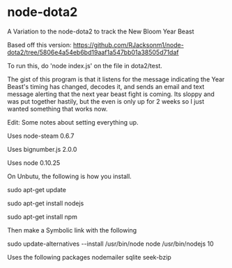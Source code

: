 # node-dota2
A Variation to the node-dota2 to track the New Bloom Year Beast 

Based off this version:
https://github.com/RJacksonm1/node-dota2/tree/5806e4a54eb6bd19aaf1a547bb01a38505d71daf

To run this, do 'node index.js' on the file in dota2/test. 

The gist of this program is that it listens for the message indicating the Year Beast's timing has changed, decodes it, and sends an email and text message alerting that the next year beast fight is coming. Its sloppy and was put together hastily, but the even is only up for 2 weeks so I just wanted something that works now. 


Edit: Some notes about setting everything up.

Uses node-steam 0.6.7

Uses bignumber.js 2.0.0

Uses node 0.10.25

On Unbutu, the following is how you install.

sudo apt-get update

sudo apt-get install nodejs

sudo apt-get install npm


Then make a Symbolic link with the following

sudo update-alternatives --install /usr/bin/node node /usr/bin/nodejs 10

Uses the following packages
nodemailer
sqlite
seek-bzip

